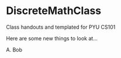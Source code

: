 # DiscreteMathClass
Class handouts and templated for PYU CS101


Here are some new things to look at...


A. Bob
